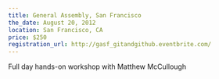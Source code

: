 ```yaml
---
title: General Assembly, San Francisco
the_date: August 20, 2012
location: San Francisco, CA
price: $250
registration_url: http://gasf_gitandgithub.eventbrite.com/
---
```


Full day hands-on workshop with Matthew McCullough

